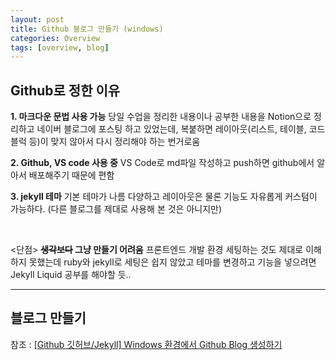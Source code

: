 ```yaml
---
layout: post
title: Github 블로그 만들기 (windows)
categories: Overview
tags: [overview, blog]
---
```


## Github로 정한 이유

<b>1. 마크다운 문법 사용 가능</b>
당일 수업을 정리한 내용이나 공부한 내용을 Notion으로 정리하고 네이버 블로그에 포스팅 하고 있었는데, 복붙하면 레이아웃(리스트, 테이블, 코드블럭 등)이 맞지 않아서 다시 정리해야 하는 번거로움

<b>2. Github, VS code 사용 중</b>
VS Code로 md파일 작성하고 push하면 github에서 알아서 배포해주기 때문에 편함

<b>3. jekyll 테마</b>
기본 테마가 나름 다양하고 레이아웃은 물론 기능도 자유롭게 커스텀이 가능하다. (다른 블로그를 제대로 사용해 본 것은 아니지만)

</br>

<단점>
<b>~~생각보다~~ 그냥 만들기 어려움</b>
프론트엔드 개발 환경 세팅하는 것도 제대로 이해하지 못했는데 ruby와 jekyll로 세팅은 쉽지 않았고 테마를 변경하고 기능을 넣으려면 Jekyll Liquid 공부를 해야할 듯..

---

## 블로그 만들기

참조 : [[Github 깃허브/Jekyll] Windows 환경에서 Github Blog 생성하기](https://iingang.github.io/posts/windows-github-set/)
